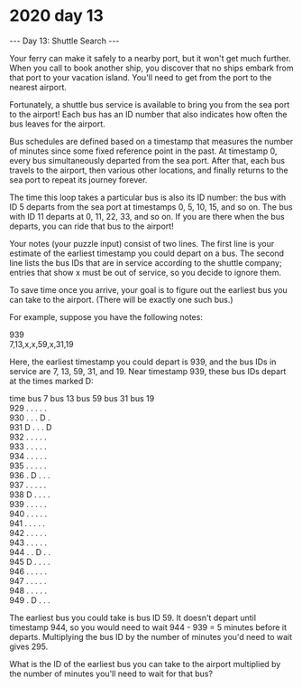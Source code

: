 # 2020 day 13

--- Day 13: Shuttle Search ---

Your ferry can make it safely to a nearby port, but it won't get much further. When you call to book another ship, you discover that no ships embark from that port to your vacation island. You'll need to get from the port to the nearest airport.



Fortunately, a shuttle bus service is available to bring you from the sea port to the airport!  Each bus has an ID number that also indicates how often the bus leaves for the airport.



Bus schedules are defined based on a timestamp that measures the number of minutes since some fixed reference point in the past. At timestamp 0, every bus simultaneously departed from the sea port. After that, each bus travels to the airport, then various other locations, and finally returns to the sea port to repeat its journey forever.



The time this loop takes a particular bus is also its ID number: the bus with ID 5 departs from the sea port at timestamps 0, 5, 10, 15, and so on. The bus with ID 11 departs at 0, 11, 22, 33, and so on. If you are there when the bus departs, you can ride that bus to the airport!



Your notes (your puzzle input) consist of two lines.  The first line is your estimate of the earliest timestamp you could depart on a bus. The second line lists the bus IDs that are in service according to the shuttle company; entries that show x must be out of service, so you decide to ignore them.



To save time once you arrive, your goal is to figure out the earliest bus you can take to the airport. (There will be exactly one such bus.)



For example, suppose you have the following notes:



939\
7,13,x,x,59,x,31,19



Here, the earliest timestamp you could depart is 939, and the bus IDs in service are 7, 13, 59, 31, and 19. Near timestamp 939, these bus IDs depart at the times marked D:



time   bus 7   bus 13  bus 59  bus 31  bus 19\
929      .       .       .       .       .\
930      .       .       .       D       .\
931      D       .       .       .       D\
932      .       .       .       .       .\
933      .       .       .       .       .\
934      .       .       .       .       .\
935      .       .       .       .       .\
936      .       D       .       .       .\
937      .       .       .       .       .\
938      D       .       .       .       .\
939      .       .       .       .       .\
940      .       .       .       .       .\
941      .       .       .       .       .\
942      .       .       .       .       .\
943      .       .       .       .       .\
944      .       .       D       .       .\
945      D       .       .       .       .\
946      .       .       .       .       .\
947      .       .       .       .       .\
948      .       .       .       .       .\
949      .       D       .       .       .



The earliest bus you could take is bus ID 59. It doesn't depart until timestamp 944, so you would need to wait 944 - 939 = 5 minutes before it departs. Multiplying the bus ID by the number of minutes you'd need to wait gives 295.



What is the ID of the earliest bus you can take to the airport multiplied by the number of minutes you'll need to wait for that bus?



